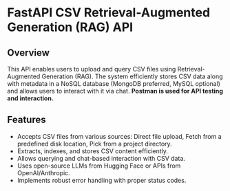 # FastAPI CSV Retrieval-Augmented Generation (RAG) API

## Overview
This API enables users to upload and query CSV files using Retrieval-Augmented Generation (RAG). The system efficiently stores CSV data along with metadata in a NoSQL database (MongoDB preferred, MySQL optional) and allows users to interact with it via chat. **Postman is used for API testing and interaction.**

## Features
- Accepts CSV files from various sources: Direct file upload, Fetch from a predefined disk location, Pick from a project directory.
- Extracts, indexes, and stores CSV content efficiently.
- Allows querying and chat-based interaction with CSV data.
- Uses open-source LLMs from Hugging Face or APIs from OpenAI/Anthropic.
- Implements robust error handling with proper status codes.

